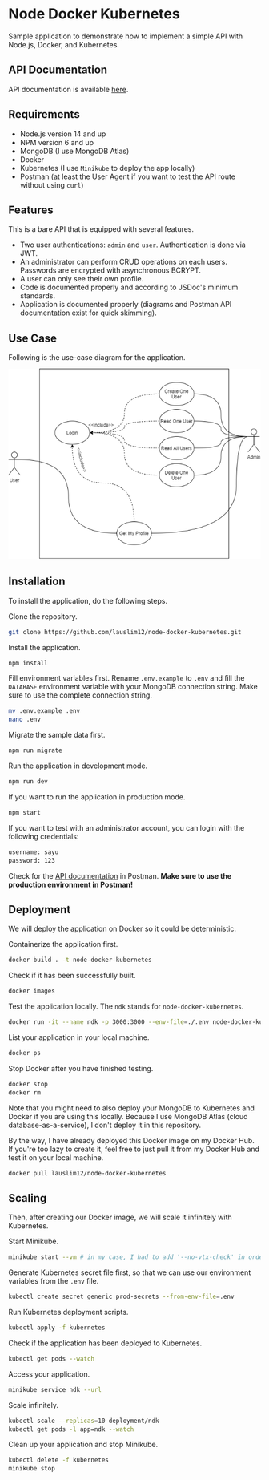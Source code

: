 # Node Docker Kubernetes

Sample application to demonstrate how to implement a simple API with Node.js, Docker, and Kubernetes.

## API Documentation

API documentation is available [here]().

## Requirements

- Node.js version 14 and up
- NPM version 6 and up
- MongoDB (I use MongoDB Atlas)
- Docker
- Kubernetes (I use `Minikube` to deploy the app locally)
- Postman (at least the User Agent if you want to test the API route without using `curl`)

## Features

This is a bare API that is equipped with several features.

- Two user authentications: `admin` and `user`. Authentication is done via JWT.
- An administrator can perform CRUD operations on each users. Passwords are encrypted with asynchronous BCRYPT.
- A user can only see their own profile.
- Code is documented properly and according to JSDoc's minimum standards.
- Application is documented properly (diagrams and Postman API documentation exist for quick skimming).

## Use Case

Following is the use-case diagram for the application.

![Use-Case Diagram](./architecture/UseCase.png)

## Installation

To install the application, do the following steps.

Clone the repository.

```bash
git clone https://github.com/lauslim12/node-docker-kubernetes.git
```

Install the application.

```bash
npm install
```

Fill environment variables first. Rename `.env.example` to `.env` and fill the `DATABASE` environment variable with your MongoDB connection string. Make sure to use the complete connection string.

```bash
mv .env.example .env
nano .env
```

Migrate the sample data first.

```bash
npm run migrate
```

Run the application in development mode.

```bash
npm run dev
```

If you want to run the application in production mode.

```bash
npm start
```

If you want to test with an administrator account, you can login with the following credentials:

```bash
username: sayu
password: 123
```

Check for the [API documentation]() in Postman. **Make sure to use the production environment in Postman!**

## Deployment

We will deploy the application on Docker so it could be deterministic.

Containerize the application first.

```bash
docker build . -t node-docker-kubernetes
```

Check if it has been successfully built.

```bash
docker images
```

Test the application locally. The `ndk` stands for `node-docker-kubernetes`.

```bash
docker run -it --name ndk -p 3000:3000 --env-file=./.env node-docker-kubernetes
```

List your application in your local machine.

```bash
docker ps
```

Stop Docker after you have finished testing.

```bash
docker stop
docker rm
```

Note that you might need to also deploy your MongoDB to Kubernetes and Docker if you are using this locally. Because I use MongoDB Atlas (cloud database-as-a-service), I don't deploy it in this repository.

By the way, I have already deployed this Docker image on my Docker Hub. If you're too lazy to create it, feel free to just pull it from my Docker Hub and test it on your local machine.

```bash
docker pull lauslim12/node-docker-kubernetes
```

## Scaling

Then, after creating our Docker image, we will scale it infinitely with Kubernetes.

Start Minikube.

```bash
minikube start --vm # in my case, I had to add '--no-vtx-check' in order to start the minikube instance (my device does not support parallel virtualizations).
```

Generate Kubernetes secret file first, so that we can use our environment variables from the `.env` file.

```bash
kubectl create secret generic prod-secrets --from-env-file=.env
```

Run Kubernetes deployment scripts.

```bash
kubectl apply -f kubernetes
```

Check if the application has been deployed to Kubernetes.

```bash
kubectl get pods --watch
```

Access your application.

```bash
minikube service ndk --url
```

Scale infinitely.

```bash
kubectl scale --replicas=10 deployment/ndk
kubectl get pods -l app=ndk --watch
```

Clean up your application and stop Minikube.

```bash
kubectl delete -f kubernetes
minikube stop
```
